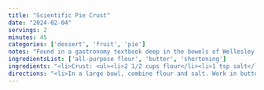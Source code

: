 ```yaml
---
title: "Scientific Pie Crust"
date: "2024-02-04"
servings: 2
minutes: 45
categories: ['dessert', 'fruit', 'pie']
notes: "Found in a gastronomy textbook deep in the bowels of Wellesley's library."
ingredientsList: ['all-purpose flour', 'butter', 'shortening']
ingredients: "<li>Crust: <ul><li>2 1/2 cups flour</li><li>1 tsp salt</li><li>1 cup (1 stick) butter, cold</li><li>1/2 cup Crisco, cold</li></ul></li><li>Wet Ingredients: <ul><li>5-7 tbsp ice water</li></ul></li>"
directions: "<li>In a large bowl, combine flour and salt. Work in butter and Crisco with your hands until you have small chunks.</li><li>Blend in ice water with a chilled fork until the dough hangs together when squeezed.</li><li>Divide into two balls, flatten into disks, then freeze for 15 minutes before rolling.</li>"
---
```

